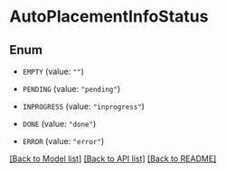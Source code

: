 # AutoPlacementInfoStatus

## Enum


* `EMPTY` (value: `""`)

* `PENDING` (value: `"pending"`)

* `INPROGRESS` (value: `"inprogress"`)

* `DONE` (value: `"done"`)

* `ERROR` (value: `"error"`)


[[Back to Model list]](../README.md#documentation-for-models) [[Back to API list]](../README.md#documentation-for-api-endpoints) [[Back to README]](../README.md)


